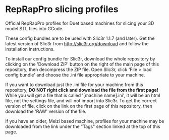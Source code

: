 RepRapPro slicing profiles
========

Official RepRapPro profiles for Duet based machines for slicing your 3D model STL files into GCode. 

These config bundles are to be used with Slic3r 1.1.7 (and later). Get the latest version of Slic3r from http://slic3r.org/download and follow the installation instructions. 

To install our config bundle for Slic3r, download the whole repository by clicking on the 'Download ZIP' button on the right of the main page of this repository, then decompress the ZIP file. Open Slic3r, click 'File > load config bundle' and choose the .ini file appropriate to your machine.

If you want to download just the .ini file for your machine from this repository, **DO NOT right click and download the file from the first page!** While you will get a file that is called '[machine name].ini', it will be an html file, not the settings file, and will not import into Slic3r. To get the correct version of file, click on the link on the first page of this repository, then download the 'RAW' version of the file.

If you have an older, Melzi based machine, profiles for your machine may be downloaded from the link under the "Tags" section linked at the top of this page.
